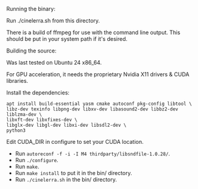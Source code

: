 Running the binary:

Run ./cinelerra.sh from this directory.

There is a build of ffmpeg for use with the command line output.  This
should be put in your system path if it's desired.




Building the source:

Was last tested on Ubuntu 24 x86_64.

For GPU acceleration, it needs the proprietary Nvidia X11 drivers & CUDA
libraries.

Install the dependencies:

```
apt install build-essential yasm cmake autoconf pkg-config libtool \
libz-dev texinfo libpng-dev libxv-dev libasound2-dev libbz2-dev liblzma-dev \
libxft-dev libxfixes-dev \
libglx-dev libgl-dev libxi-dev libsdl2-dev \
python3
```

Edit CUDA_DIR in configure to set your CUDA location.



* Run `autoreconf -f -i -I M4 thirdparty/libsndfile-1.0.28/`.
* Run `./configure`.  
* Run `make`. 
* Run `make install` to put it in the bin/ directory. 
* Run `./cinelerra.sh` in the bin/ directory.






